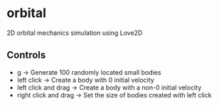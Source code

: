 orbital
=======
2D orbital mechanics simulation using Love2D

Controls
--------
+ g -> Generate 100 randomly located small bodies
+ left click -> Create a body with 0 initial velocity
+ left click and drag -> Create a body with a non-0 initial velocity
+ right click and drag -> Set the size of bodies created with left click
